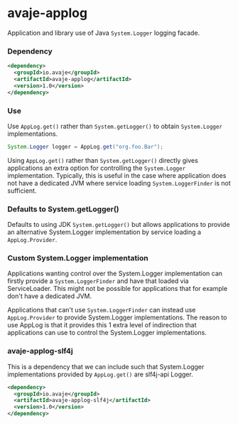 # avaje-applog

Application and library use of Java `System.Logger` logging facade.

### Dependency

```xml
<dependency>
  <groupId>io.avaje</groupId>
  <artifactId>avaje-applog</artifactId>
  <version>1.0</version>
</dependency>
```

### Use

Use `AppLog.get()` rather than `System.getLogger()` to obtain `System.Logger` implementations.

```java
System.Logger logger = AppLog.get("org.foo.Bar");

```

Using `AppLog.get()` rather than `System.getLogger()` directly gives applications an extra
option for controlling the `System.Logger` implementation. Typically, this is useful in the
case where application does not have a dedicated JVM where service loading `System.LoggerFinder`
is not sufficient.


### Defaults to System.getLogger()

Defaults to using JDK `System.getLogger()` but allows applications
to provide an alternative System.Logger implementation by service
loading a `AppLog.Provider`.


### Custom System.Logger implementation

Applications wanting control over the System.Logger implementation can firstly
provide a `System.LoggerFinder` and have that loaded via ServiceLoader.
This might not be possible for applications that for example don't have a
dedicated JVM.

Applications that can't use `System.LoggerFinder` can instead use
`AppLog.Provider` to provide System.Logger implementations. The reason
to use AppLog is that it provides this 1 extra level of indirection that
applications can use to control the System.Logger implementations.


### avaje-applog-slf4j

This is a dependency that we can include such that System.Logger implementations
provided by `AppLog.get()` are slf4j-api Logger.

```xml
<dependency>
  <groupId>io.avaje</groupId>
  <artifactId>avaje-applog-slf4j</artifactId>
  <version>1.0</version>
</dependency>
```

